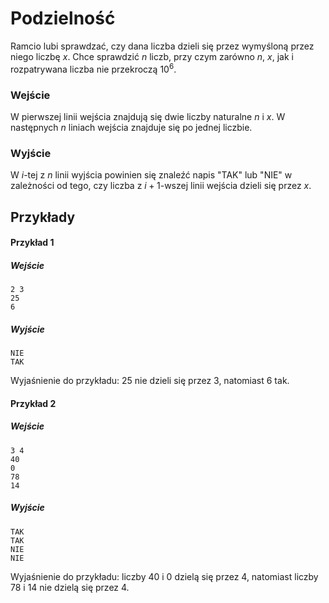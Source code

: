 # Podzielność
Ramcio lubi sprawdzać, czy dana liczba dzieli się przez wymyśloną przez niego liczbę $x$. Chce sprawdzić $n$ liczb, przy czym zarówno $n$, $x$, jak i rozpatrywana liczba nie przekroczą $10^6$.
### Wejście

W pierwszej linii wejścia znajdują się dwie liczby naturalne $n$ i $x$. W następnych $n$ liniach wejścia znajduje się po jednej liczbie.
### Wyjście

W $i$-tej z $n$ linii wyjścia powinien się znaleźć napis "TAK" lub "NIE" w zależności od tego, czy liczba z $i+1$-wszej linii wejścia dzieli się przez $x$.
## Przykłady

#### Przykład 1

##### Wejście

```
2 3
25
6
```
##### Wyjście

```
NIE
TAK
```
Wyjaśnienie do przykładu: 25 nie dzieli się przez 3, natomiast 6 tak.

#### Przykład 2

##### Wejście

```
3 4
40
0
78
14
```

##### Wyjście

```
TAK
TAK
NIE
NIE
```
Wyjaśnienie do przykładu: liczby 40 i 0 dzielą się przez 4, natomiast liczby 78 i 14 nie dzielą się przez 4. 